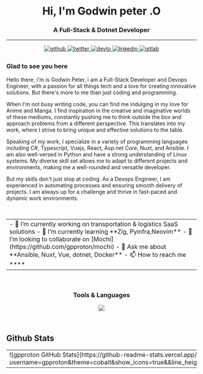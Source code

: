 
<h1 align="center">Hi, I'm Godwin peter .O</h1>

<h3 align="center">A Full-Stack & Dotnet Developer</h3>

----
<div align="center">
<a href="https://github.com/gpproton" target="_blank">
<img src=https://img.shields.io/badge/github-%2324292e.svg?&style=for-the-badge&logo=github&logoColor=white alt=github style="margin-bottom: 5px;" />
</a>
<a href="https://twitter.com/gpproton" target="_blank">
<img src=https://img.shields.io/badge/twitter-%2300acee.svg?&style=for-the-badge&logo=twitter&logoColor=white alt=twitter style="margin-bottom: 5px;" />
</a>
<a href="https://dev.to/gpproton" target="_blank">
<img src=https://img.shields.io/badge/dev.to-%2308090A.svg?&style=for-the-badge&logo=dev.to&logoColor=white alt=devto style="margin-bottom: 5px;" />
</a>
<a href="https://linkedin.com/in/gpproton" target="_blank">
<img src=https://img.shields.io/badge/linkedin-%231E77B5.svg?&style=for-the-badge&logo=linkedin&logoColor=white alt=linkedin style="margin-bottom: 5px;" />
</a>
<a href="https://gitlab.com/gpproton" target="_blank">
<img src=https://img.shields.io/badge/gitlab-330F63.svg?&style=for-the-badge&logo=gitlab&logoColor=white alt=gitlab style="margin-bottom: 5px;" />
</a>  
</div>

### Glad to see you here  

Hello there, i'm is Godwin Peter, i am a Full-Stack Developer and Devops Engineer, with a passion for all things tech and a love for creating innovative solutions. But there's more to me than just coding and programming.

When I'm not busy writing code, you can find me indulging in my love for Anime and Manga. I find inspiration in the creative and imaginative worlds of these mediums, constantly pushing me to think outside the box and approach problems from a different perspective. This translates into my work, where I strive to bring unique and effective solutions to the table.

Speaking of my work, I specialize in a variety of programming languages including C#, Typescript, Vuejs, React, Asp.net Core, Nuxt, and Ansible. I am also well-versed in Python and have a strong understanding of Linux systems. My diverse skill set allows me to adapt to different projects and environments, making me a well-rounded and versatile developer.

But my skills don't just stop at coding. As a Devops Engineer, I am experienced in automating processes and ensuring smooth delivery of projects. I am always up for a challenge and thrive in fast-paced and dynamic work environments.

<br/>

<table align="center">
  <tr>
    <td valign="top" width="90%">
- 🔭 I’m currently working on transportation & logistics SaaS solutions
- 🌱 I’m currently learning **Zig, Pyinfra,Neovim**
- 👯 I’m looking to collaborate on [Mochi](https://github.com/gpproton/mochi)
- 💬 Ask me about **Ansible, Nuxt, Vue, dotnet, Docker**
- 📫 How to reach me **<me@godwin.dev>**
    </td>
  </tr>
</table>
  
<br/>  

<center><h3>Tools & Languages</h3></center>
<p align=center>
  <a href="https://skillicons.dev">
    <img src="https://skillicons.dev/icons?i=angular,ansible,cs,dotnet,go,graphql,typescript,nodejs,react,vue,nuxtjs,tailwind,astro,docker,kubernetes" />
  </a>
</p>

<br/>  

## Github Stats  

<table><tr><td valign="top" width="50%">
![gpproton GitHub Stats](https://github-readme-stats.vercel.app/api?username=gpproton&theme=cobalt&show_icons=true&&line_height=40)
</td><td valign="top" width="50%">
<img src="https://github-readme-stats.vercel.app/api/top-langs/?username=gpproton&hide_border=true&layout=compact" align="left" style="width: 100%" />
</td></tr>
</table>  
<br/>
